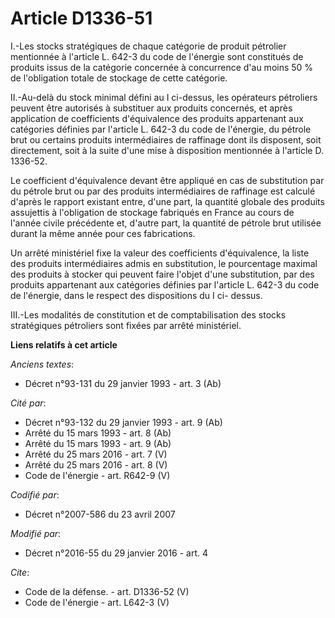 # Article D1336-51

I.-Les stocks stratégiques de chaque catégorie de produit pétrolier mentionnée à l'article L. 642-3 du code de l'énergie sont
constitués de produits issus de la catégorie concernée à concurrence d'au moins 50 % de l'obligation totale de stockage de
cette catégorie. 

II.-Au-delà du stock minimal défini au I ci-dessus, les opérateurs pétroliers peuvent être autorisés à substituer aux
produits concernés, et après application de coefficients d'équivalence des produits appartenant aux catégories définies par
l'article L. 642-3 du code de l'énergie, du pétrole brut ou certains produits intermédiaires de raffinage dont ils disposent,
soit directement, soit à la suite d'une mise à disposition mentionnée à l'article D. 1336-52. 

Le coefficient d'équivalence devant être appliqué en cas de substitution par du pétrole brut ou par des produits
intermédiaires de raffinage est calculé d'après le rapport existant entre, d'une part, la quantité globale des produits
assujettis à l'obligation de stockage fabriqués en France au cours de l'année civile précédente et, d'autre part, la quantité
de pétrole brut utilisée durant la même année pour ces fabrications. 

Un arrêté ministériel fixe la valeur des coefficients d'équivalence, la liste des produits intermédiaires admis en
substitution, le pourcentage maximal des produits à stocker qui peuvent faire l'objet d'une substitution, par des produits
appartenant aux catégories définies par l'article L. 642-3 du code de l'énergie, dans le respect des dispositions du I ci-
dessus. 

III.-Les modalités de constitution et de comptabilisation des stocks stratégiques pétroliers sont fixées par arrêté
ministériel.

**Liens relatifs à cet article**

_Anciens textes_:

  - Décret n°93-131 du 29 janvier 1993 - art. 3 (Ab)

_Cité par_:

  - Décret n°93-132 du 29 janvier 1993 - art. 9 (Ab)
  - Arrêté du 15 mars 1993 - art. 8 (Ab)
  - Arrêté du 15 mars 1993 - art. 9 (Ab)
  - Arrêté du 25 mars 2016 - art. 7 (V)
  - Arrêté du 25 mars 2016 - art. 8 (V)
  - Code de l'énergie - art. R642-9 (V)

_Codifié par_:

  - Décret n°2007-586 du 23 avril 2007

_Modifié par_:

  - Décret n°2016-55 du 29 janvier 2016 - art. 4

_Cite_:

  - Code de la défense. - art. D1336-52 (V)
  - Code de l'énergie - art. L642-3 (V)

